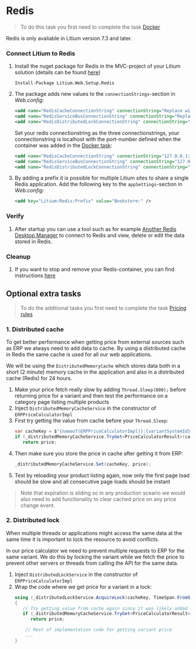 # Redis

> To do this task you first need to complete the task [Docker](../Docker) 

Redis is only avaliable in Litium version 7.3 and later.

### Connect Litium to Redis

1. Install the nuget package for Redis in the MVC-project of your Litium solution (details can be found [here](https://docs.litium.com/documentation/get-started/multi-server-installation/redis))
   ```console
   Install-Package Litium.Web.Setup.Redis 
   ```
1. The package adds new values to the `connectionStrings`-section in *Web.config*:
   ```XML
   <add name="RedisCacheConnectionString" connectionString="Replace with Redis Connection string" />
   <add name="RedisServiceBusConnectionString" connectionString="Replace with Redis Connection string" />
   <add name="RedisDistributedLockConnectionString" connectionString="Replace with Redis Connection string" />
   ```
   Set your redis connectionstring as the three connectionstrings, your connectionstring is localhost with the port-number defined when the container was added in the [Docker task](../Docker):
   ```XML
   <add name="RedisCacheConnectionString" connectionString="127.0.0.1:6379" />
   <add name="RedisServiceBusConnectionString" connectionString="127.0.0.1:6379" />
   <add name="RedisDistributedLockConnectionString" connectionString="127.0.0.1:6379" />
   ```
1. By adding a prefix it is possible for multiple Litium sites to share a single Redis application. Add the following key to the `appSettings`-section in *Web.config*:
   ```XML
   <add key="Litium:Redis:Prefix" value="Bookstore:" />
   ```

### Verify

1. After startup you can use a tool such as for example [Another Redis Desktop Manager](https://github.com/qishibo/AnotherRedisDesktopManager) to connect to Redis and view, delete or edit the data stored in Redis.

### Cleanup

1. If you want to stop and remove your Redis-container, you can find instructions [here](https://linuxize.com/post/how-to-remove-docker-images-containers-volumes-and-networks/)

## Optional extra tasks 

> To do the additional tasks you first need to complete the task [Pricing rules](../Pricing%20rules)

### 1. Distributed cache

To get better performance when getting price from external sources such as ERP we always need to add data to cache. By using a distributed cache in Redis the same cache is used for all our web applications.

We will be using the `DistributedMemoryCache` which stores data both in a short (2 minute) memory cache in the application and also in a distributed cache (Redis) for 24 hours.

1. Make your price fetch really slow by adding `Thread.Sleep(800);` before returning price for a variant and then test the performance on a category page listing multiple products
1. Inject `DistributedMemoryCacheService` in the constructor of `ERPPriceCalculatorImpl`
1. First try getting the value from cache before your `Thread.Sleep`:
   ```C#
   var cacheKey = $"{nameof(ERPPriceCalculatorImpl)}:{variantSystemId}";
   if (_distributedMemoryCacheService.TryGet<PriceCalculatorResult>(cacheKey, out var price))
      return price;
   ```
1. Then make sure you store the price in cache after getting it from ERP:
   ```C#
   _distributedMemoryCacheService.Set(cacheKey, price);
   ```
1. Test by reloading your product listing again, now only the first page load should be slow and all consecutive page loads should be instant

> Note that expiration is sliding so in any production sceario we would also need to add functionality to clear cached price on any price change event.

### 2. Distributed lock

When multiple threads or applications might access the same data at the same time it is important to lock the resource to avoid conflicts. 

In our price calculator we need to prevent multiple requests to ERP for the same variant. We do this by locking the variant while we fetch the price to prevent other servers or threads from calling the API for the same data.

1. Inject `DistributedLockService` in the constructor of `ERPPriceCalculatorImpl`
1. Wrap the code where we get price for a variant in a lock:
   ```C#
   using (_distributedLockService.AcquireLock(cacheKey, TimeSpan.FromSeconds(10)))
   {
      // Try getting value from cache again since it was likely added while we were waiting for the lock
      if (_distributedMemoryCacheService.TryGet<PriceCalculatorResult>(cacheKey, out price))
         return price;

       // Rest of implementation code for getting variant price
       ...
   }
   ```

